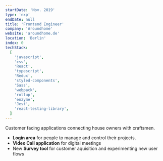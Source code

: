 ```yaml
---
startDate: 'Nov. 2019'
type: 'exp'
endDate: null
title: 'Frontend Engineer'
company: 'Aroundhome'
website: 'aroundhome.de'
location: 'Berlin'
index: 0
techStack:
  [
    'javascript',
    'css',
    'React',
    'typescript',
    'Redux',
    'styled-components',
    'Sass',
    'webpack',
    'rollup',
    'enzyme',
    'Jest',
    'react-testing-library',
  ]
---
```


Customer facing applications connecting house owners with craftsmen.

- **Login area** for people to manage and control their projects.
- **Video Call application** for digital meetings
- New **Survey tool** for customer aquisition and experimenting new user flows
